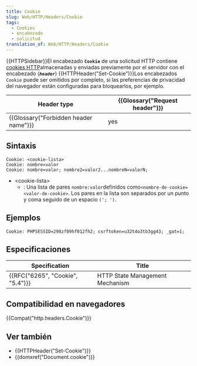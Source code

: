 ```yaml
---
title: Cookie
slug: Web/HTTP/Headers/Cookie
tags:
  - Cookies
  - encabezado
  - solicitud
translation_of: Web/HTTP/Headers/Cookie
---
```

{{HTTPSidebar}}El encabezado **`Cookie`** de una solicitud HTTP contiene [cookies HTTP](/es/docs/Web/HTTP/Cookies)almacenadas y enviadas previamente por el servidor con el encabezado (_**`header`**_) {{HTTPHeader("Set-Cookie")}}Los encabezados `Cookie` puede ser omitidos por completo, si las preferencias de privacidad del navegador están configuradas para bloquearlos, por ejemplo.

| Header type                                      | {{Glossary("Request header")}} |
| ------------------------------------------------ | ---------------------------------------- |
| {{Glossary("Forbidden header name")}} | yes                                      |

## Sintaxis

    Cookie: <cookie-lista>
    Cookie: nombre=valor
    Cookie: nombre=valor; nombre2=valor2...nombreN=valorN;

- \<cookie-lista>
  - : Una lista de pares `nombre:valor`definidos como`<nombre-de-cookie=<valor-de-cookie>`. Los pares en la lista son separados por un punto y coma seguido de un espacio `('; ')`.

## Ejemplos

    Cookie: PHPSESSID=298zf09hf012fh2; csrftoken=u32t4o3tb3gg43; _gat=1;

## Especificaciones

| Specification                                | Title                           |
| -------------------------------------------- | ------------------------------- |
| {{RFC("6265", "Cookie", "5.4")}} | HTTP State Management Mechanism |

## Compatibilidad en navegadores

{{Compat("http.headers.Cookie")}}

## Ver también

- {{HTTPHeader("Set-Cookie")}}
- {{domxref("Document.cookie")}}
